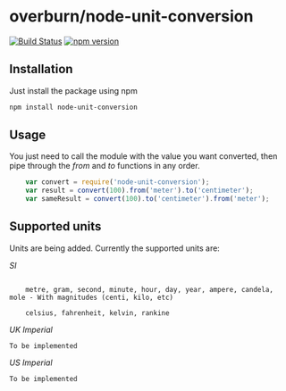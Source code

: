 # overburn/node-unit-conversion

[![Build Status](https://travis-ci.org/overburn/node-unit-conversion.svg?branch=master)](https://travis-ci.org/overburn/node-unit-conversion)
[![npm version](https://badge.fury.io/js/node-unit-conversion.svg)](https://badge.fury.io/js/node-unit-conversion)

## Installation

Just install the package using npm
```bash
npm install node-unit-conversion
```


## Usage

You just need to call the module with the value you want converted, then pipe through the *from* and *to* functions in any order.

```javascript
	var convert = require('node-unit-conversion');
	var result = convert(100).from('meter').to('centimeter');
	var sameResult = convert(100).to('centimeter').from('meter');
```

## Supported units

Units are being added. Currently the supported units are:

*SI*
```

	metre, gram, second, minute, hour, day, year, ampere, candela, mole - With magnitudes (centi, kilo, etc)

	celsius, fahrenheit, kelvin, rankine
```


*UK Imperial*

```
To be implemented
```


*US Imperial*

```
To be implemented
```
